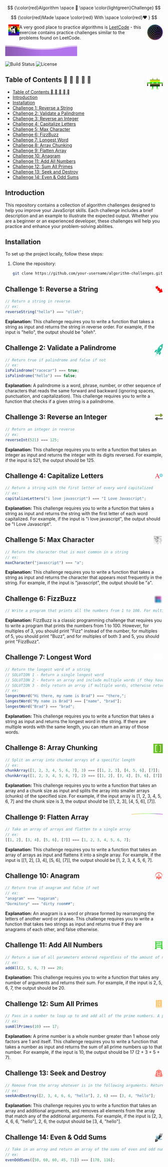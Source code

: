 $$
{\color{red}Algorithm \space 🔱  \space \color{lightgreen}Challenge}
$$

$$
{\color{red}Made \space \color{red} With \space \color{red}❤️ }
$$

<img src="./images/ted.png" alt="Algorithm Challenge" width="35" align="left" style="margin-left: 10px;" />
<img src="./images/4-small.png" alt="Algorithm Challenge" width="50" align="right" style="margin-left: 10px;" />

A very good place to practice algorithms is [LeetCode](https://leetcode.com) - this exercise contains practice challenges similar to the problems found on LeetCode.
![](images/gradientWave.svg)

![Build Status](https://img.shields.io/badge/build-passing-brightgreen)
![License](https://img.shields.io/badge/license-MIT-blue)

## Table of Contents 🏽 🏼 🏻 🏿 🏾<img src="./images/alien-green.svg" alt="Table of Content" width="50" align="right" style="margin-left: 10px" />

- [Table of Contents 🏽 🏼 🏻 🏿 🏾](#table-of-contents-----)
- [Introduction](#introduction)
- [Installation](#installation)
- [Challenge 1: Reverse a String ](#challenge-1-reverse-a-string-)
- [Challenge 2: Validate a Palindrome ](#challenge-2-validate-a-palindrome-)
- [Challenge 3: Reverse an Integer ](#challenge-3-reverse-an-integer-)
- [Challenge 4: Capitalize Letters ](#challenge-4-capitalize-letters-)
- [Challenge 5: Max Character ](#challenge-5-max-character-)
- [Challenge 6: FizzBuzz ](#challenge-6-fizzbuzz-)
- [Challenge 7: Longest Word ](#challenge-7-longest-word-)
- [Challenge 8: Array Chunking ](#challenge-8-array-chunking-)
- [Challenge 9: Flatten Array ](#challenge-9-flatten-array-)
- [Challenge 10: Anagram ](#challenge-10-anagram-)
- [Challenge 11: Add All Numbers ](#challenge-11-add-all-numbers-)
- [Challenge 12: Sum All Primes ](#challenge-12-sum-all-primes-)
- [Challenge 13: Seek and Destroy ](#challenge-13-seek-and-destroy-)
- [Challenge 14: Even \& Odd Sums ](#challenge-14-even--odd-sums-)

## Introduction

This repository contains a collection of algorithm challenges designed to help you improve your JavaScript skills. Each challenge includes a brief description and an example to illustrate the expected output. Whether you are a beginner or an experienced developer, these challenges will help you practice and enhance your problem-solving abilities.

## Installation

To set up the project locally, follow these steps:

1. Clone the repository:
   ```sh
   git clone https://github.com/your-username/algorithm-challenges.git
   ```

## Challenge 1: Reverse a String <img src="./images/reversed-red.svg" alt="Algorithm Challenge" width="25" align="right" style="margin-left: 10px;" />

```javascript
// Return a string in reverse
// ex:
reverseString("hello") === "olleh";
```

**Explanation:** This challenge requires you to write a function that takes a string as input and returns the string in reverse order. For example, if the input is "hello", the output should be "olleh".

## Challenge 2: Validate a Palindrome <img src="./images/png-3.png" alt="Algorithm Challenge" width="30" align="right" style="margin-left: 10px;" />

```javascript
// Return true if palindrome and false if not
// ex:
isPalindrome("racecar") === true;
isPalindrome("hello") === false;
```

**Explanation:** A palindrome is a word, phrase, number, or other sequence of characters that reads the same forward and backward (ignoring spaces, punctuation, and capitalization). This challenge requires you to write a function that checks if a given string is a palindrome.

## Challenge 3: Reverse an Integer <img src="./images/reversed-grey.svg" alt="Algorithm Challenge" width="25" align="right" style="margin-left: 10px;" />

```javascript
// Return an integer in reverse
// ex:
reverseInt(521) === 125;
```

**Explanation:** This challenge requires you to write a function that takes an integer as input and returns the integer with its digits reversed. For example, if the input is 521, the output should be 125.

## Challenge 4: Capitalize Letters <img src="./images/capitalized.svg" alt="Algorithm Challenge" width="25" align="right" style="margin-left: 10px;" />

```javascript
// Return a string with the first letter of every word capitalized
// ex:
capitalizeLetters("i love javascript") === "I Love Javascript";
```

**Explanation:** This challenge requires you to write a function that takes a string as input and returns the string with the first letter of each word capitalized. For example, if the input is "i love javascript", the output should be "I Love Javascript".

## Challenge 5: Max Character <img src="./images/png-1.png" alt="Algorithm Challenge" width="30" align="right" style="margin-left: 10px;" />

```javascript
// Return the character that is most common in a string
// ex:
maxCharacter("javascript") === "a";
```

**Explanation:** This challenge requires you to write a function that takes a string as input and returns the character that appears most frequently in the string. For example, if the input is "javascript", the output should be "a".

## Challenge 6: FizzBuzz <img src="./images/gradient.png" alt="Algorithm Challenge" width="30" align="right" style="margin-left: 10px;" />

```javascript
// Write a program that prints all the numbers from 1 to 100. For multiples of 3, instead of the number, print "Fizz", for multiples of 5 print "Buzz". For numbers which are multiples of both 3 and 5, print "FizzBuzz".
```

**Explanation:** FizzBuzz is a classic programming challenge that requires you to write a program that prints the numbers from 1 to 100. However, for multiples of 3, you should print "Fizz" instead of the number, for multiples of 5, you should print "Buzz", and for multiples of both 3 and 5, you should print "FizzBuzz".

## Challenge 7: Longest Word <img src="./images/png-4.png" alt="Algorithm Challenge" width="30" align="right" style="margin-left: 10px;" />

```javascript
// Return the longest word of a string
// SOLUTION 1 - Return a single longest word
// SOLUTION 2 - Return an array and include multiple words if they have the same length
// SOLUTION 3 - Only return an array if multiple words, otherwise return a string
// ex:
longestWord("Hi there, my name is Brad") === "there,";
longestWord("My name is Brad") === ["name", "brad"];
longestWord("Brad") === "brad";
```

**Explanation:** This challenge requires you to write a function that takes a string as input and returns the longest word in the string. If there are multiple words with the same length, you can return an array of those words.

## Challenge 8: Array Chunking <img src="./images/brackets-green.svg" alt="Algorithm Challenge" width="30" align="right" style="margin-left: 10px;" />

```javascript
// Split an array into chunked arrays of a specific length
// ex:
chunkArray([1, 2, 3, 4, 5, 6, 7], 3) === [[1, 2, 3], [4, 5, 6], [7]];
chunkArray([1, 2, 3, 4, 5, 6, 7], 2) === [[1, 2], [3, 4], [5, 6], [7]];
```

**Explanation:** This challenge requires you to write a function that takes an array and a chunk size as input and splits the array into smaller arrays (chunks) of the specified size. For example, if the input array is [1, 2, 3, 4, 5, 6, 7] and the chunk size is 3, the output should be [[1, 2, 3], [4, 5, 6], [7]].

## Challenge 9: Flatten Array <img src="./images/curve.png" alt="Algorithm Challenge" width="100" align="right" style="margin-left: 10px;" />

```javascript
// Take an array of arrays and flatten to a single array
// ex:
[[1, 2], [3, 4], [5, 6], [7]] === [1, 2, 3, 4, 5, 6, 7];
```

**Explanation:** This challenge requires you to write a function that takes an array of arrays as input and flattens it into a single array. For example, if the input is [[1, 2], [3, 4], [5, 6], [7]], the output should be [1, 2, 3, 4, 5, 6, 7].

## Challenge 10: Anagram <img src="./images/barrier.svg" alt="Algorithm Challenge" width="25" align="right" style="margin-left: 10px;" />

```javascript
// Return true if anagram and false if not
// ex:
"anagram" === "nagaram";
"Dormitory" === "dirty room##";
```

**Explanation:** An anagram is a word or phrase formed by rearranging the letters of another word or phrase. This challenge requires you to write a function that takes two strings as input and returns true if they are anagrams of each other, and false otherwise.

## Challenge 11: Add All Numbers <img src="./images/abacus.svg" alt="Algorithm Challenge" width="25" align="right" style="margin-left: 10px;" />

```javascript
// Return a sum of all parameters entered regardless of the amount of numbers
// ex:
addAll(2, 5, 6, 7) === 20;
```

**Explanation:** This challenge requires you to write a function that takes any number of arguments and returns their sum. For example, if the input is 2, 5, 6, 7, the output should be 20.

## Challenge 12: Sum All Primes <img src="./images/book.svg" alt="Algorithm Challenge" width="25" align="right" style="margin-left: 10px;" />

```javascript
// Pass in a number to loop up to and add all of the prime numbers. A prime number is a whole number greater than 1 whose only factors are 1 and itself
// ex:
sumAllPrimes(10) === 17;
```

**Explanation:** A prime number is a whole number greater than 1 whose only factors are 1 and itself. This challenge requires you to write a function that takes a number as input and returns the sum of all prime numbers up to that number. For example, if the input is 10, the output should be 17 (2 + 3 + 5 + 7).

## Challenge 13: Seek and Destroy <img src="./images/backpack-travel.svg" alt="Algorithm Challenge" width="25" align="right" style="margin-left: 10px;" />

```javascript
// Remove from the array whatever is in the following arguments. Return the leftover numbers in an array
// ex:
seekAndDestroy([2, 3, 4, 6, 6, "hello"], 2, 6) === [3, 4, "hello"];
```

**Explanation:** This challenge requires you to write a function that takes an array and additional arguments, and removes all elements from the array that match any of the additional arguments. For example, if the input is [2, 3, 4, 6, 6, "hello"], 2, 6, the output should be [3, 4, "hello"].

## Challenge 14: Even & Odd Sums <img src="./images/png-2.png" alt="Algorithm Challenge" width="25" align="right" style="margin-left: 10px;" />

```javascript
// Take in an array and return an array of the sums of even and odd numbers
// ex:
evenOddSums([50, 60, 60, 45, 71]) === [170, 116];
```

$$
$$
